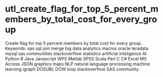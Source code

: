 # utl_create_flag_for_top_5_percent_members_by_total_cost_for_every_group
Create flag for top 5  percent members by total cost for every group.  Keywords: sas sql join merge big data analytics macros oracle teradata mysql sas communities stackoverflow statistics artificial inteligence AI Python R Java Javascript WPS Matlab SPSS Scala Perl C C# Excel MS Access JSON graphics maps NLP natural language processing machine learning igraph DOSUBL DOW loop stackoverflow SAS community.
